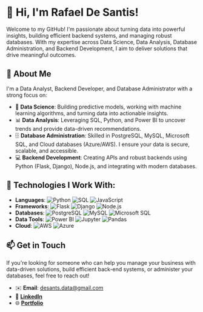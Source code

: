 # 👋 Hi, I'm Rafael De Santis!

Welcome to my GitHub! I'm passionate about turning data into powerful insights, building efficient backend systems, and managing robust databases. With my expertise across Data Science, Data Analysis, Database Administration, and Backend Development, I aim to deliver solutions that drive meaningful outcomes.

## 🚀 About Me

I'm a Data Analyst, Backend Developer, and Database Administrator with a strong focus on:

- 🧠 **Data Science**: Building predictive models, working with machine learning algorithms, and turning data into actionable insights.
- 📊 **Data Analysis**: Leveraging SQL, Python, and Power BI to uncover trends and provide data-driven recommendations.
- 🗄️ **Database Administration**: Skilled in PostgreSQL, MySQL, Microsoft SQL, and Cloud databases (Azure/AWS). I ensure your data is secure, scalable, and accessible.
- 💻 **Backend Development**: Creating APIs and robust backends using Python (Flask, Django), Node.js, and integrating with modern databases.

## 🔧 Technologies I Work With:

- **Languages**: ![Python](https://img.shields.io/badge/Python-3670A0?style=for-the-badge&logo=python&logoColor=ffdd54) ![SQL](https://img.shields.io/badge/SQL-316192?style=for-the-badge&logo=postgresql&logoColor=white) ![JavaScript](https://img.shields.io/badge/JavaScript-323330?style=for-the-badge&logo=javascript&logoColor=F7DF1E)
- **Frameworks**: ![Flask](https://img.shields.io/badge/Flask-000000?style=for-the-badge&logo=flask&logoColor=white) ![Django](https://img.shields.io/badge/Django-092E20?style=for-the-badge&logo=django&logoColor=white) ![Node.js](https://img.shields.io/badge/Node.js-43853D?style=for-the-badge&logo=node.js&logoColor=white)
- **Databases**: ![PostgreSQL](https://img.shields.io/badge/PostgreSQL-316192?style=for-the-badge&logo=postgresql&logoColor=white) ![MySQL](https://img.shields.io/badge/MySQL-00000F?style=for-the-badge&logo=mysql&logoColor=white) ![Microsoft SQL](https://img.shields.io/badge/Microsoft_SQL-CC2927?style=for-the-badge&logo=microsoft-sql-server&logoColor=white)
- **Data Tools**: ![Power BI](https://img.shields.io/badge/PowerBI-F2C811?style=for-the-badge&logo=powerbi&logoColor=black) ![Jupyter](https://img.shields.io/badge/Jupyter-F37626?style=for-the-badge&logo=jupyter&logoColor=white) ![Pandas](https://img.shields.io/badge/Pandas-150458?style=for-the-badge&logo=pandas&logoColor=white)
- **Cloud**: ![AWS](https://img.shields.io/badge/Amazon_AWS-232F3E?style=for-the-badge&logo=amazon-aws&logoColor=white) ![Azure](https://img.shields.io/badge/Microsoft_Azure-0078D4?style=for-the-badge&logo=microsoft-azure&logoColor=white)

## 📫 Get in Touch

If you're looking for someone who can help you manage your business with data-driven solutions, build efficient back-end systems, or administer your databases, feel free to reach out!

- ✉️ **Email**: desants.data@gmail.com
- 💼 [**LinkedIn**](https://www.linkedin.com/in/rafael-desantis/)
- 🌐 [**Portfolio**](https://rafael-de-santis.github.io/rdsweb/)

